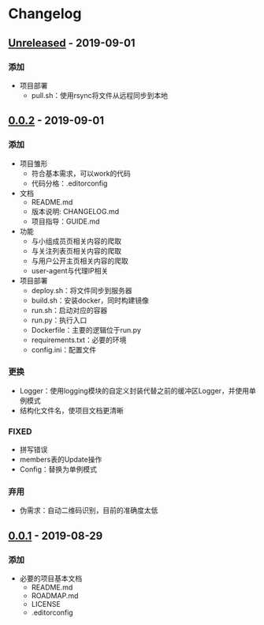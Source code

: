 # Changelog
## [Unreleased] - 2019-09-01
### 添加
- 项目部署
    - pull.sh：使用rsync将文件从远程同步到本地

## [0.0.2] - 2019-09-01
### 添加
- 项目雏形
    - 符合基本需求，可以work的代码
    - 代码分格：.editorconfig
- 文档
    - README.md
    - 版本说明: CHANGELOG.md
    - 项目指导：GUIDE.md
- 功能
    - 与小组成员页相关内容的爬取
    - 与关注列表页相关内容的爬取
    - 与用户公开主页相关内容的爬取
    - user-agent与代理IP相关
- 项目部署
    - deploy.sh：将文件同步到服务器
    - build.sh：安装docker，同时构建镜像
    - run.sh：启动对应的容器
    - run.py：执行入口
    - Dockerfile：主要的逻辑位于run.py
    - requirements.txt：必要的环境
    - config.ini：配置文件

### 更换
- Logger：使用logging模块的自定义封装代替之前的缓冲区Logger，并使用单例模式
- 结构化文件名，使项目文档更清晰

### FIXED
- 拼写错误
- members表的Update操作
- Config：替换为单例模式

### 弃用
- 伪需求：自动二维码识别，目前的准确度太低

## [0.0.1] - 2019-08-29
### 添加
- 必要的项目基本文档
    - README.md
    - ROADMAP.md
    - LICENSE
    - .editorconfig

[Unreleased]: https://github.com/zhongqin0820/2a-sieve-4db
[0.0.2]: https://github.com/zhongqin0820/2a-sieve-4db/releases/tag/v0.0.2
[0.0.1]: https://github.com/zhongqin0820/2a-sieve-4db/releases/tag/v0.0.1
